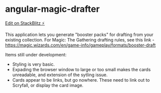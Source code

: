 # angular-magic-drafter

[Edit on StackBlitz ⚡️](https://stackblitz.com/edit/angular-magic-drafter)

This application lets you generate "booster packs" for drafting from your existing collection.  For Magic: The Gathering drafting rules, see this link - https://magic.wizards.com/en/game-info/gameplay/formats/booster-draft

Items still under development:
- Styling is very basic.  
- Expading the browser window to large or too small makes the cards unreadable, and extension of the sytling issue.
- Cards appear to be links, but go nowhere.  These need to link out to Scryfall, or display the card image.
